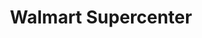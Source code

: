 ---
title: "Walmart Supercenter"
url: /durham/walmart-supercenter-new-hope-commons-drive/
shop: supermarket
---